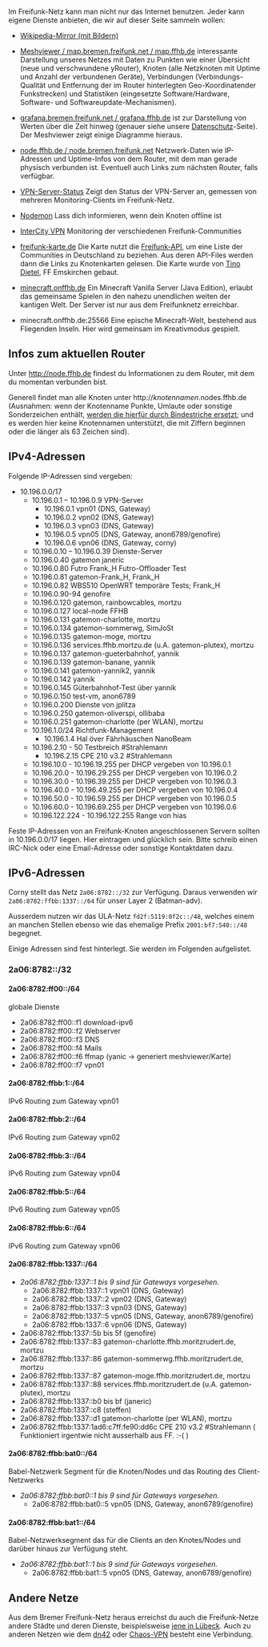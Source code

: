 Im Freifunk-Netz kann man nicht nur das Internet benutzen. Jeder kann eigene Dienste anbieten, die wir auf dieser Seite sammeln wollen:

* [Wikipedia-Mirror (mit Bildern)](http://wikipedia.ffhb.de)
* [Meshviewer / map.bremen.freifunk.net / map.ffhb.de](https://map.bremen.freifunk.net/) interessante Darstellung unseres Netzes mit Daten zu Punkten wie einer Übersicht (neue und verschwundene yRouter), Knoten (alle Netzknoten mit Uptime und Anzahl der verbundenen Geräte), Verbindungen (Verbindungs-Qualität und Entfernung der im Router hinterlegten Geo-Koordinatender Funkstrecken) und Statistiken (eingesetzte Software/Hardware, Software- und Softwareupdate-Mechanismen).
* [grafana.bremen.freifunk.net / grafana.ffhb.de](https://grafana.bremen.freifunk.net) ist zur Darstellung von Werten über die Zeit hinweg (genauer siehe unsere [Datenschutz](Infrastruktur/Datenschutz)-Seite). Der Meshviewer zeigt einige Diagramme hieraus.
* [node.ffhb.de / node.bremen.freifunk.net](http://node.ffhb.de) Netzwerk-Daten wie IP-Adressen und Uptime-Infos von dem Router, mit dem man gerade physisch verbunden ist. Eventuell auch Links zum nächsten Router, falls verfügbar.
* [VPN-Server-Status](http://status.bremen.freifunk.net/) Zeigt den Status der VPN-Server an, gemessen von mehreren Monitoring-Clients im Freifunk-Netz.
* [Nodemon](https://nodemon.ffhb.mortzu.de/) Lass dich informieren, wenn dein Knoten offline ist

* [InterCity VPN](http://icvpn.wg1337.de) Monitoring der verschiedenen Freifunk-Communities
* [freifunk-karte.de](http://www.freifunk-karte.de/) Die Karte nutzt die [Freifunk-API](https://api.freifunk.net/), um eine Liste der Communities in Deutschland zu beziehen. Aus deren API-Files werden dann die Links zu Knotenkarten gelesen. Die Karte wurde von [Tino Dietel](https://github.com/stilgarbf), FF Emskirchen gebaut.

* [minecraft.onffhb.de](http://minecraft.onffhb.de) Ein Minecraft Vanilla Server (Java Edition), erlaubt das gemeinsame Spielen in den nahezu unendlichen weiten der kantigen Welt. Der Server ist nur aus dem Freifunknetz erreichbar.

* minecraft.onffhb.de:25566 Eine epische Minecraft-Welt, bestehend aus Fliegenden Inseln. Hier wird gemeinsam im Kreativmodus gespielt.

## Infos zum aktuellen Router
Unter http://node.ffhb.de findest du Informationen zu dem Router, mit dem du momentan verbunden bist.

Generell findet man alle Knoten unter http://_knotennamen_.nodes.ffhb.de (Ausnahmen: wenn der Knotenname Punkte, Umlaute oder sonstige Sonderzeichen enthält, [werden die hierfür durch Bindestriche ersetzt](https://github.com/FreifunkBremen/ansible/blob/master/roles/nsd/files/zonegen.py#L13); und es werden hier keine Knotennamen unterstützt, die mit Ziffern beginnen oder die länger als 63 Zeichen sind).

## IPv4-Adressen
Folgende IP-Adressen sind vergeben:

* 10.196.0.0/17
    * 10.196.0.1 – 10.196.0.9 VPN-Server
        * 10.196.0.1 vpn01 (DNS, Gateway)
        * 10.196.0.2 vpn02 (DNS, Gateway)
        * 10.196.0.3 vpn03 (DNS, Gateway)
        * 10.196.0.5 vpn05 (DNS, Gateway, anon6789/genofire)
        * 10.196.0.6 vpn06 (DNS, Gateway, corny)
    * 10.196.0.10 – 10.196.0.39 Dienste-Server
    * 10.196.0.40 gatemon janeric
    * 10.196.0.80 Futro Frank_H Futro-Offloader Test
    * 10.196.0.81 gatemon-Frank_H, Frank_H
    * 10.196.0.82 WBS510 OpenWRT temporäre Tests; Frank_H
    * 10.196.0.90-94 genofire
    * 10.196.0.120 gatemon, rainbowcables, mortzu
    * 10.196.0.127 local-node FFHB
    * 10.196.0.131 gatemon-charlotte, mortzu
    * 10.196.0.134 gatemon-sommerwg, SimJoSt
    * 10.196.0.135 gatemon-moge, mortzu
    * 10.196.0.136 services.ffhb.mortzu.de (u.A. gatemon-plutex), mortzu
    * 10.196.0.137 gatemon-gueterbahnhof, yannik
    * 10.196.0.139 gatemon-banane, yannik
    * 10.196.0.141 gatemon-yannik2, yannik
    * 10.196.0.142 yannik
    * 10.196.0.145 Güterbahnhof-Test über yannik
    * 10.196.0.150 test-vm, anon6789
    * 10.196.0.200 Dienste von jplitza
    * 10.196.0.250 gatemon-oliverspi, ollibaba
    * 10.196.0.251 gatemon-charlotte (per WLAN), mortzu
    * 10.196.1.0/24 Richtfunk-Management
        * 10.196.1.4 Hal över Fährhäuschen NanoBeam
    * 10.196.2.10 - 50 Testbreich #Strahlemann
        * 10.196.2.15 CPE 210 v3.2 #Strahlemann
    * 10.196.10.0 - 10.196.19.255 per DHCP vergeben von 10.196.0.1
    * 10.196.20.0 - 10.196.29.255 per DHCP vergeben von 10.196.0.2
    * 10.196.30.0 - 10.196.39.255 per DHCP vergeben von 10.196.0.3
    * 10.196.40.0 - 10.196.49.255 per DHCP vergeben von 10.196.0.4
    * 10.196.50.0 - 10.196.59.255 per DHCP vergeben von 10.196.0.5
    * 10.196.60.0 - 10.196.69.255 per DHCP vergeben von 10.196.0.6
    *  10.196.122.224 - 10.196.122.255  Range von hias


Feste IP-Adressen von an Freifunk-Knoten angeschlossenen Servern sollten in 10.196.0.0/17 liegen. Hier eintragen und glücklich sein. Bitte schreib einen IRC-Nick oder eine Email-Adresse oder sonstige Kontaktdaten dazu.

## IPv6-Adressen
Corny stellt das Netz `2a06:8782::/32` zur Verfügung.
Daraus verwenden wir `2a06:8782:ffbb:1337::/64` für unser Layer 2 (Batman-adv).


Ausserdem nutzen wir das ULA-Netz `fd2f:5119:0f2c::/48`, welches einem an manchen Stellen ebenso wie das ehemalige Prefix `2001:bf7:540::/48` begegnet.

Einige Adressen sind fest hinterlegt. Sie werden im Folgenden aufgelistet.

### 2a06:8782::/32
#### 2a06:8782:ff00::/64
globale Dienste
* 2a06:8782:ff00::f1 download-ipv6
* 2a06:8782:ff00::f2 Webserver
* 2a06:8782:ff00::f3 DNS
* 2a06:8782:ff00::f4 Mails
* 2a06:8782:ff00::f6 ffmap (yanic -> generiert meshviewer/Karte)
* 2a06:8782:ff00::f7 vpn01

#### 2a06:8782:ffbb:1::/64
IPv6 Routing zum Gateway vpn01
#### 2a06:8782:ffbb:2::/64
IPv6 Routing zum Gateway vpn02
#### 2a06:8782:ffbb:3::/64
IPv6 Routing zum Gateway vpn04
#### 2a06:8782:ffbb:5::/64
IPv6 Routing zum Gateway vpn05
#### 2a06:8782:ffbb:6::/64
IPv6 Routing zum Gateway vpn06
#### 2a06:8782:ffbb:1337::/64
* *2a06:8782:ffbb:1337::1 bis 9 sind für Gateways vorgesehen.*
  * 2a06:8782:ffbb:1337::1 vpn01 (DNS, Gateway)
  * 2a06:8782:ffbb:1337::2 vpn02 (DNS, Gateway)
  * 2a06:8782:ffbb:1337::3 vpn03 (DNS, Gateway)
  * 2a06:8782:ffbb:1337::5 vpn05 (DNS, Gateway, anon6789/genofire)
  * 2a06:8782:ffbb:1337::6 vpn06 (DNS, Gateway)
* 2a06:8782:ffbb:1337::5b bis 5f (genofire)
* 2a06:8782:ffbb:1337::83 gatemon-charlotte.ffhb.moritzrudert.de, mortzu
* 2a06:8782:ffbb:1337::86 gatemon-sommerwg.ffhb.moritzrudert.de, mortzu
* 2a06:8782:ffbb:1337::87 gatemon-moge.ffhb.moritzrudert.de, mortzu
* 2a06:8782:ffbb:1337::88 services.ffhb.moritzrudert.de (u.A. gatemon-plutex), mortzu
* 2a06:8782:ffbb:1337::b0 bis bf (janeric)
* 2a06:8782:ffbb:1337::c8 (steffen)
* 2a06:8782:ffbb:1337::d1 gatemon-charlotte (per WLAN), mortzu
* 2a06:8782:ffbb:1337:1ad6:c7ff:fe90:dd6c CPE 210 v3.2 #Strahlemann ( Funktioniert irgentwie nicht ausserhalb aus FF. :-( )

#### 2a06:8782:ffbb:bat0::/64
Babel-Netzwerk Segment für die Knoten/Nodes und das Routing des Client-Netzwerks

* *2a06:8782:ffbb:bat0::1 bis 9 sind für Gateways vorgesehen.*
  * 2a06:8782:ffbb:bat0::5 vpn05 (DNS, Gateway, anon6789/genofire)


#### 2a06:8782:ffbb:bat1::/64
Babel-Netzwerksegment das für die Clients an den Knotes/Nodes und darüber hinaus zur Verfügung steht.

* *2a06:8782:ffbb:bat1::1 bis 9 sind für Gateways vorgesehen.*
  * 2a06:8782:ffbb:bat1::5 vpn05 (DNS, Gateway, anon6789/genofire)

## Andere Netze
Aus dem Bremer Freifunk-Netz heraus erreichst du auch die Freifunk-Netze andere Städte und deren Dienste, beispielsweise [jene in Lübeck](http://luebeck.freifunk.net/wiki/Freifunk-verwenden). Auch zu anderen Netzen wie dem [dn42](http://dn42.net) oder [Chaos-VPN](http://wiki.hamburg.ccc.de/index.php/ChaosVPN) besteht eine Verbindung.
